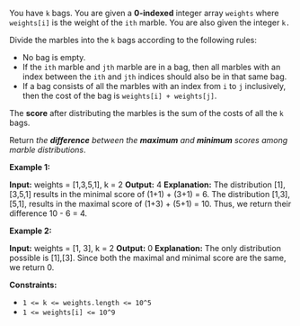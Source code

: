 
You have  `k`  bags. You are given a  **0-indexed**  integer array  `weights`  where  `weights[i]`  is the weight of the  `ith`  marble. You are also given the integer  `k.`

Divide the marbles into the  `k`  bags according to the following rules:

-   No bag is empty.
-   If the  `ith`  marble and  `jth`  marble are in a bag, then all marbles with an index between the  `ith`  and  `jth`  indices should also be in that same bag.
-   If a bag consists of all the marbles with an index from  `i`  to  `j`  inclusively, then the cost of the bag is  `weights[i] + weights[j]`.

The  **score**  after distributing the marbles is the sum of the costs of all the  `k`  bags.

Return  _the  **difference**  between the  **maximum**  and  **minimum**  scores among marble distributions_.

**Example 1:**

**Input:** weights = [1,3,5,1], k = 2
**Output:** 4
**Explanation:**
The distribution [1],[3,5,1] results in the minimal score of (1+1) + (3+1) = 6.
The distribution [1,3],[5,1], results in the maximal score of (1+3) + (5+1) = 10.
Thus, we return their difference 10 - 6 = 4.

**Example 2:**

**Input:** weights = [1, 3], k = 2
**Output:** 0
**Explanation:** The only distribution possible is [1],[3].
Since both the maximal and minimal score are the same, we return 0.

**Constraints:**

-   `1 <= k <= weights.length <= 10^5`
-   `1 <= weights[i] <= 10^9`
